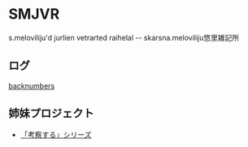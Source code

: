 # SMJVR
s.meloviliju'd jurlien vetrarted raihelal -- skarsna.meloviliju悠里雑記所

## ログ
[backnumbers](./backnumbers.md)

## 姉妹プロジェクト
- [「考察する」シリーズ](http://www.jurliyuuri.info/w/index.php?curid=429)
